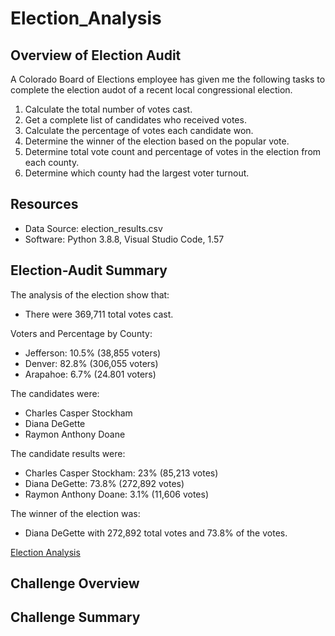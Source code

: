 # Election_Analysis

## Overview of Election Audit
A Colorado Board of Elections employee has given me the following tasks to complete the election audot of a recent local congressional election.
1. Calculate the total number of votes cast.
2. Get a complete list of candidates who received votes.
3. Calculate the percentage of votes each candidate won.
4. Determine the winner of the election based on the popular vote.
5. Determine total vote count and percentage of votes in the election from each county.
6. Determine which county had the largest voter turnout.

## Resources
- Data Source: election_results.csv
- Software: Python 3.8.8, Visual Studio Code, 1.57

## Election-Audit Summary
The analysis of the election show that:
- There were 369,711 total votes cast.

Voters and Percentage by County:
-  Jefferson: 10.5% (38,855 voters)
-  Denver: 82.8% (306,055 voters)
-  Arapahoe: 6.7% (24.801 voters)

The candidates were:
- Charles Casper Stockham
- Diana DeGette
- Raymon Anthony Doane

The candidate results were:
- Charles Casper Stockham: 23% (85,213 votes)
- Diana DeGette: 73.8% (272,892 votes)
- Raymon Anthony Doane: 3.1% (11,606 votes)

The winner of the election was:
- Diana DeGette with 272,892 total votes and 73.8% of the votes.

[Election Analysis](analysis/election_analysis_png.PNG)

## Challenge Overview

## Challenge Summary
